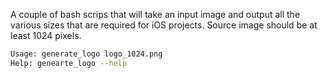 A couple of bash scrips that will take an input image and output all the various sizes that are required for iOS projects. 
Source image should be at least 1024 pixels. 
```bash
Usage: generate_logo logo_1024.png
Help: genearte_logo --help
```
